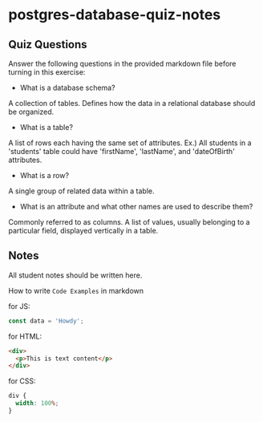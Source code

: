 # postgres-database-quiz-notes

## Quiz Questions

Answer the following questions in the provided markdown file before turning in this exercise:

- What is a database schema?

A collection of tables.
Defines how the data in a relational database should be organized.

- What is a table?

A list of rows each having the same set of attributes.
Ex.) All students in a 'students' table could have 'firstName', 'lastName', and 'dateOfBirth' attributes.

- What is a row?

A single group of related data within a table.

- What is an attribute and what other names are used to describe them?

Commonly referred to as columns.
A list of values, usually belonging to a particular field, displayed vertically in a table.

## Notes

All student notes should be written here.

How to write `Code Examples` in markdown

for JS:

```javascript
const data = 'Howdy';
```

for HTML:

```html
<div>
  <p>This is text content</p>
</div>
```

for CSS:

```css
div {
  width: 100%;
}
```
